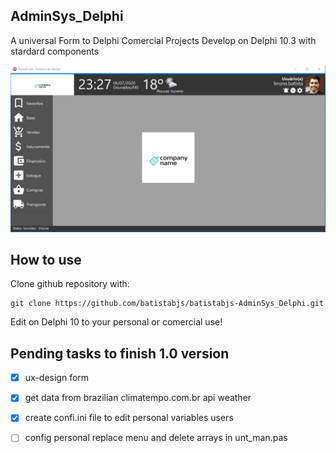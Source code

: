 ## AdminSys_Delphi
A universal Form to Delphi Comercial Projects
Develop on Delphi 10.3 with stardard components

![](/imgs/window_sample.png)

## How to use
Clone github repository with:
```
git clone https://github.com/batistabjs/batistabjs-AdminSys_Delphi.git
```
Edit on Delphi 10 to your personal or comercial use!

## Pending tasks to finish 1.0 version
- [x] ux-design form
- [x] get data from brazilian climatempo.com.br api weather 
- [x] create confi.ini file to edit personal variables users 
- [ ] config personal replace menu and delete arrays in unt_man.pas

